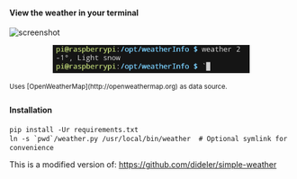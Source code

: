 #### View the weather in your terminal

![screenshot](http://i.imgur.com/rVcseHX.png)  
<p align="center">
  <img src="screenshot.png" width="350"/>
</p>
<sup>Uses [OpenWeatherMap](http://openweathermap.org) as data source.</sup>

#### Installation

```
pip install -Ur requirements.txt
ln -s `pwd`/weather.py /usr/local/bin/weather  # Optional symlink for convenience
```
This is a modified version of:
https://github.com/dideler/simple-weather
